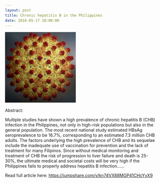 ```yaml
---
layout: post
title: Chronic hepatitis B in the Philippines
date: 2016-05-17 10:00:00
---
```


![](/assets/images/chronic-hepatitis-b-in-the-philippines.jpg)

Abstract:

Multiple studies have shown a high prevalence of chronic hepatitis B (CHB) infection in the Philippines, not only in high-risk populations but also in the general population. The most recent national study estimated HBsAg seroprevalence to be 16.7%, corresponding to an estimated 7.3 million CHB adults. The factors underlying the high prevalence of CHB and its sequelae include the inadequate use of vaccination for prevention and the lack of treatment for many Filipinos. Since without medical monitoring and treatment of CHB the risk of progression to liver failure and death is 25-30%, the ultimate medical and societal costs will be very high if the Philippines fails to properly address hepatitis B infection......

Read full article here: <https://jumpshare.com/v/kn74VX88MGP41CHcYvX9>